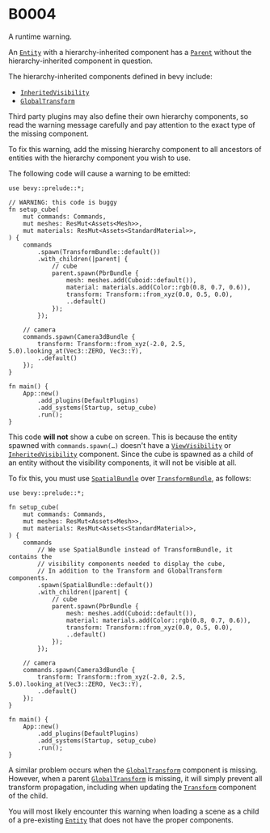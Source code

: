 # B0004

A runtime warning.

An [`Entity`] with a hierarchy-inherited component has a [`Parent`]
without the hierarchy-inherited component in question.

The hierarchy-inherited components defined in bevy include:

- [`InheritedVisibility`]
- [`GlobalTransform`]

Third party plugins may also define their own hierarchy components, so
read the warning message carefully and pay attention to the exact type
of the missing component.

To fix this warning, add the missing hierarchy component to all ancestors
of entities with the hierarchy component you wish to use.

The following code will cause a warning to be emitted:

```rust,no_run
use bevy::prelude::*;

// WARNING: this code is buggy
fn setup_cube(
    mut commands: Commands,
    mut meshes: ResMut<Assets<Mesh>>,
    mut materials: ResMut<Assets<StandardMaterial>>,
) {
    commands
        .spawn(TransformBundle::default())
        .with_children(|parent| {
            // cube
            parent.spawn(PbrBundle {
                mesh: meshes.add(Cuboid::default()),
                material: materials.add(Color::rgb(0.8, 0.7, 0.6)),
                transform: Transform::from_xyz(0.0, 0.5, 0.0),
                ..default()
            });
        });

    // camera
    commands.spawn(Camera3dBundle {
        transform: Transform::from_xyz(-2.0, 2.5, 5.0).looking_at(Vec3::ZERO, Vec3::Y),
        ..default()
    });
}

fn main() {
    App::new()
        .add_plugins(DefaultPlugins)
        .add_systems(Startup, setup_cube)
        .run();
}
```

This code **will not** show a cube on screen.
This is because the entity spawned with `commands.spawn(…)`
doesn't have a [`ViewVisibility`] or [`InheritedVisibility`] component.
Since the cube is spawned as a child of an entity without the
visibility components, it will not be visible at all.

To fix this, you must use [`SpatialBundle`] over [`TransformBundle`],
as follows:

```rust,no_run
use bevy::prelude::*;

fn setup_cube(
    mut commands: Commands,
    mut meshes: ResMut<Assets<Mesh>>,
    mut materials: ResMut<Assets<StandardMaterial>>,
) {
    commands
        // We use SpatialBundle instead of TransformBundle, it contains the
        // visibility components needed to display the cube,
        // In addition to the Transform and GlobalTransform components.
        .spawn(SpatialBundle::default())
        .with_children(|parent| {
            // cube
            parent.spawn(PbrBundle {
                mesh: meshes.add(Cuboid::default()),
                material: materials.add(Color::rgb(0.8, 0.7, 0.6)),
                transform: Transform::from_xyz(0.0, 0.5, 0.0),
                ..default()
            });
        });

    // camera
    commands.spawn(Camera3dBundle {
        transform: Transform::from_xyz(-2.0, 2.5, 5.0).looking_at(Vec3::ZERO, Vec3::Y),
        ..default()
    });
}

fn main() {
    App::new()
        .add_plugins(DefaultPlugins)
        .add_systems(Startup, setup_cube)
        .run();
}
```

A similar problem occurs when the [`GlobalTransform`] component is missing.
However, when a parent [`GlobalTransform`] is missing,
it will simply prevent all transform propagation,
including when updating the [`Transform`] component of the child.

You will most likely encounter this warning when loading a scene
as a child of a pre-existing [`Entity`] that does not have the proper components.

[`InheritedVisibility`]: https://docs.rs/bevy/*/bevy/render/view/struct.InheritedVisibility.html
[`ViewVisibility`]: https://docs.rs/bevy/*/bevy/render/view/struct.ViewVisibility.html
[`GlobalTransform`]: https://docs.rs/bevy/*/bevy/transform/components/struct.GlobalTransform.html
[`Transform`]: https://docs.rs/bevy/*/bevy/transform/components/struct.Transform.html
[`Parent`]: https://docs.rs/bevy/*/bevy/hierarchy/struct.Parent.html
[`Entity`]: https://docs.rs/bevy/*/bevy/ecs/entity/struct.Entity.html
[`SpatialBundle`]: https://docs.rs/bevy/*/bevy/render/prelude/struct.SpatialBundle.html
[`TransformBundle`]: https://docs.rs/bevy/*/bevy/transform/struct.TransformBundle.html
